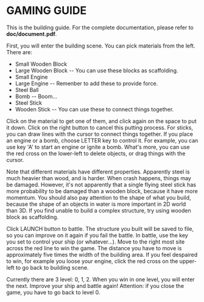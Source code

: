 GAMING GUIDE
=======

This is the building guide. For the complete documentation, please refer to **doc/document.pdf**.

First, you will enter the building scene. You can pick materials from the left. There are:

- Small Wooden Block
- Large Wooden Block -- You can use these blocks as scaffolding.
- Small Engine
- Large Engine -- Remenber to add these to provide force.
- Steel Ball
- Bomb -- Boom...
- Steel Stick
- Wooden Stick -- You can use these to connect things together.

Click on the material to get one of them, and click again on the space to put it down. Click on the right button to cancel this putting process. For sticks, you can draw lines with the cursor to connect things together. If you place an engine or a bomb, choose LETTER key to control it. For example, you can use key 'A' to start an engine or ignite a bomb. What's more, you can use the red cross on the lower-left to delete objects, or drag things with the cursor.

Note that different materials have different properties. Apparently steel is much heavier than wood, and is harder. When crash happens, things may be damaged. However, it's not apparently that a single flying steel stick has more probability to be damaged than a wooden block, because it have more momentum. You should also pay attention to the shape of what you build, because the shape of an objects in water is more important in 2D world than 3D. If you find unable to build a complex structure, try using wooden block as scaffolding.

Click LAUNCH button to battle. The structure you built will be saved to file, so you can improve on it again if you fail the battle. In battle, use the key you set to control your ship (or whatever...). Move to the right most site across the red line to win the game. The distance you have to move is approximately five times the width of the building area. If you feel despaired to win, for example you loose your engine, click the red cross on the upper-left to go back to building scene.

Currently there are 3 level: 0, 1, 2. When you win in one level, you will enter the next. Improve your ship and battle again! Attention: if you close the game, you have to go back to level 0.

